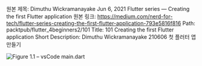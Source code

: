 원본 제목: Dimuthu Wickramanayake Jun 6, 2021 Flutter series — Creating the first Flutter application
원본 링크: https://medium.com/nerd-for-tech/flutter-series-creating-the-first-flutter-application-793e5816f816
Path:
packtpub/flutter_4beginners2/101
Title:
101 Creating the first Flutter application
Short Description:
Dimuthu Wickramanayake 210606 첫 플러터 앱 만들기

![Figure 1.1 – vsCode main.dart](/flutter_diwi_img/101-01-vscode_main.dart.png)

